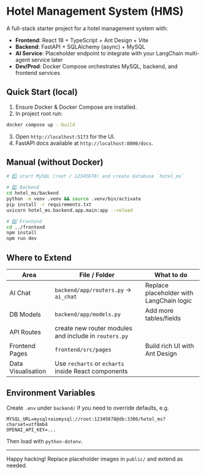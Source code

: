 # Hotel Management System (HMS)

A full-stack starter project for a hotel management system with:

* **Frontend**: React 18 + TypeScript + Ant Design + Vite
* **Backend**: FastAPI + SQLAlchemy (async) + MySQL
* **AI Service**: Placeholder endpoint to integrate with your LangChain multi-agent service later
* **Dev/Prod**: Docker Compose orchestrates MySQL, backend, and frontend services

## Quick Start (local)

1. Ensure Docker & Docker Compose are installed.
2. In project root run:

```bash
docker compose up --build
```

3. Open `http://localhost:5173` for the UI.
4. FastAPI docs available at `http://localhost:8000/docs`.

## Manual (without Docker)

```bash
# 1️⃣ start MySQL (root / 12345678) and create database `hotel_ms`

# 2️⃣ Backend
cd hotel_ms/backend
python -m venv .venv && source .venv/bin/activate
pip install -r requirements.txt
uvicorn hotel_ms.backend.app.main:app --reload

# 3️⃣ Frontend
cd ../frontend
npm install
npm run dev
```

## Where to Extend

| Area | File / Folder | What to do |
|------|---------------|------------|
| AI Chat | `backend/app/routers.py` → `ai_chat` | Replace placeholder with LangChain logic |
| DB Models | `backend/app/models.py` | Add more tables/fields |
| API Routes | create new router modules and include in `routers.py` |
| Frontend Pages | `frontend/src/pages` | Build rich UI with Ant Design |
| Data Visualisation | Use `recharts` or `echarts` inside React components |

## Environment Variables

Create `.env` under `backend/` if you need to override defaults, e.g.

```
MYSQL_URL=mysql+aiomysql://root:12345678@db:3306/hotel_ms?charset=utf8mb4
OPENAI_API_KEY=...
```

Then load with `python-dotenv`.

---

Happy hacking! Replace placeholder images in `public/` and extend as needed.
